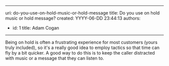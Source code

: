 

---
uri: do-you-use-on-hold-music-or-hold-message
title: Do you use on hold music or hold message?
created: YYYY-06-DD 23:44:13
authors:
  - id: 1
    title: Adam Cogan
---




<span class='intro'> Being on hold is often a frustrating experience for most customers (yours truly included), so it's a really good idea to employ tactics so that time can fly by a bit quicker. A good way to do this is to keep the caller distracted with music or a message that they can listen to.​<br> </span>




